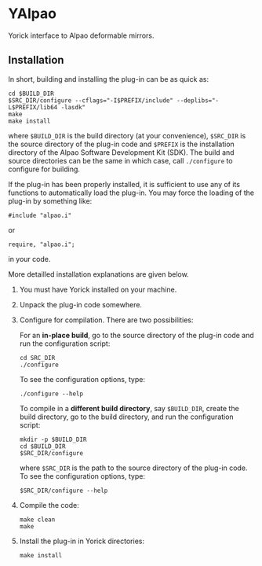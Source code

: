 YAlpao
======

Yorick interface to Alpao deformable mirrors.

Installation
------------

In short, building and installing the plug-in can be as quick as:

````{.sh}
cd $BUILD_DIR
$SRC_DIR/configure --cflags="-I$PREFIX/include" --deplibs="-L$PREFIX/lib64 -lasdk"
make
make install
````

where `$BUILD_DIR` is the build directory (at your convenience), `$SRC_DIR` is
the source directory of the plug-in code and `$PREFIX` is the installation
directory of the Alpao Software Development Kit (SDK).  The build and source
directories can be the same in which case, call `./configure` to configure for
building.

If the plug-in has been properly installed, it is sufficient to use any of its
functions to automatically load the plug-in.  You may force the loading of the
plug-in by something like:

````{.cpp}
#include "alpao.i"
````

or

````{.cpp}
require, "alpao.i";
````

in your code.

More detailled installation explanations are given below.

1. You must have Yorick installed on your machine.

2. Unpack the plug-in code somewhere.

3. Configure for compilation.  There are two possibilities:

   For an **in-place build**, go to the source directory of the plug-in code
   and run the configuration script:
   ````{.sh}
   cd SRC_DIR
   ./configure
   ````
   To see the configuration options, type:
   ````{.sh}
   ./configure --help
   ````

   To compile in a **different build directory**, say `$BUILD_DIR`, create the
   build directory, go to the build directory, and run the configuration
   script:
   ````{.sh}
   mkdir -p $BUILD_DIR
   cd $BUILD_DIR
   $SRC_DIR/configure
   ````
   where `$SRC_DIR` is the path to the source directory of the plug-in code.
   To see the configuration options, type:
   ````{.sh}
   $SRC_DIR/configure --help
   ````

4. Compile the code:
   ````{.sh}
   make clean
   make
   ````

5. Install the plug-in in Yorick directories:
   ````{.sh}
   make install
   ````
